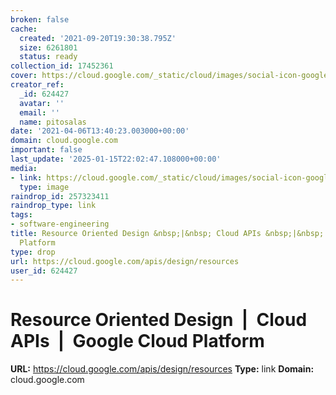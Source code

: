 ```yaml
---
broken: false
cache:
  created: '2021-09-20T19:30:38.795Z'
  size: 6261801
  status: ready
collection_id: 17452361
cover: https://cloud.google.com/_static/cloud/images/social-icon-google-cloud-1200-630.png
creator_ref:
  _id: 624427
  avatar: ''
  email: ''
  name: pitosalas
date: '2021-04-06T13:40:23.003000+00:00'
domain: cloud.google.com
important: false
last_update: '2025-01-15T22:02:47.108000+00:00'
media:
- link: https://cloud.google.com/_static/cloud/images/social-icon-google-cloud-1200-630.png
  type: image
raindrop_id: 257323411
raindrop_type: link
tags:
- software-engineering
title: Resource Oriented Design &nbsp;|&nbsp; Cloud APIs &nbsp;|&nbsp; Google Cloud
  Platform
type: drop
url: https://cloud.google.com/apis/design/resources
user_id: 624427
---
```


# Resource Oriented Design &nbsp;|&nbsp; Cloud APIs &nbsp;|&nbsp; Google Cloud Platform

**URL:** https://cloud.google.com/apis/design/resources
**Type:** link
**Domain:** cloud.google.com
